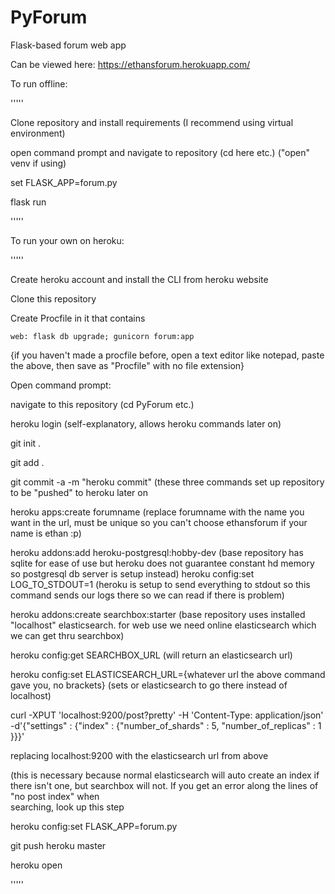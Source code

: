 # PyForum

Flask-based forum web app

Can be viewed here: https://ethansforum.herokuapp.com/

To run offline:

'''''

Clone repository and install requirements (I recommend using virtual environment)

open command prompt and navigate to repository (cd here etc.) ("open" venv if using)

set FLASK_APP=forum.py

flask run

'''''

To run your own on heroku:

'''''

Create heroku account and install the CLI from heroku website

Clone this repository

Create Procfile in it that contains

	web: flask db upgrade; gunicorn forum:app
	
{if you haven't made a procfile before, open a text editor like notepad, paste the above, then save as "Procfile" with no file extension}

Open command prompt:

navigate to this repository (cd PyForum etc.)
  
heroku login (self-explanatory, allows heroku commands later on)
	
git init .
	
git add . 
	
git commit -a -m "heroku commit" (these three commands set up repository to be "pushed" to heroku later on
	
heroku apps:create forumname (replace forumname with the name you want in the url, must be unique so you can't choose ethansforum if your name is ethan :p)
	
heroku addons:add heroku-postgresql:hobby-dev (base repository has sqlite for ease of use but heroku does not guarantee constant hd memory so postgresql db server is setup instead) 
heroku config:set LOG_TO_STDOUT=1 (heroku is setup to send everything to stdout so this command sends our logs there so we can read if there is problem)
	
heroku addons:create searchbox:starter (base repository uses installed "localhost" elasticsearch. for web use we need online elasticsearch which we can get thru searchbox) 

heroku config:get SEARCHBOX_URL (will return an elasticsearch url)
	
heroku config:set ELASTICSEARCH_URL={whatever url the above command gave you, no brackets} (sets or elasticsearch to go there instead of localhost)

  curl -XPUT 'localhost:9200/post?pretty' -H 'Content-Type: application/json' -d'{"settings" : {"index" : {"number_of_shards" : 5, 	"number_of_replicas" : 1 }}}' 
  
   replacing localhost:9200 with the elasticsearch url from above
    
   (this is necessary because normal elasticsearch will auto create an index if there isn't one, but searchbox will not. If you get an error along the lines of "no post index" when   
    searching, look up this step

  heroku config:set FLASK_APP=forum.py
  
  git push heroku master
	
  heroku open
  
'''''
